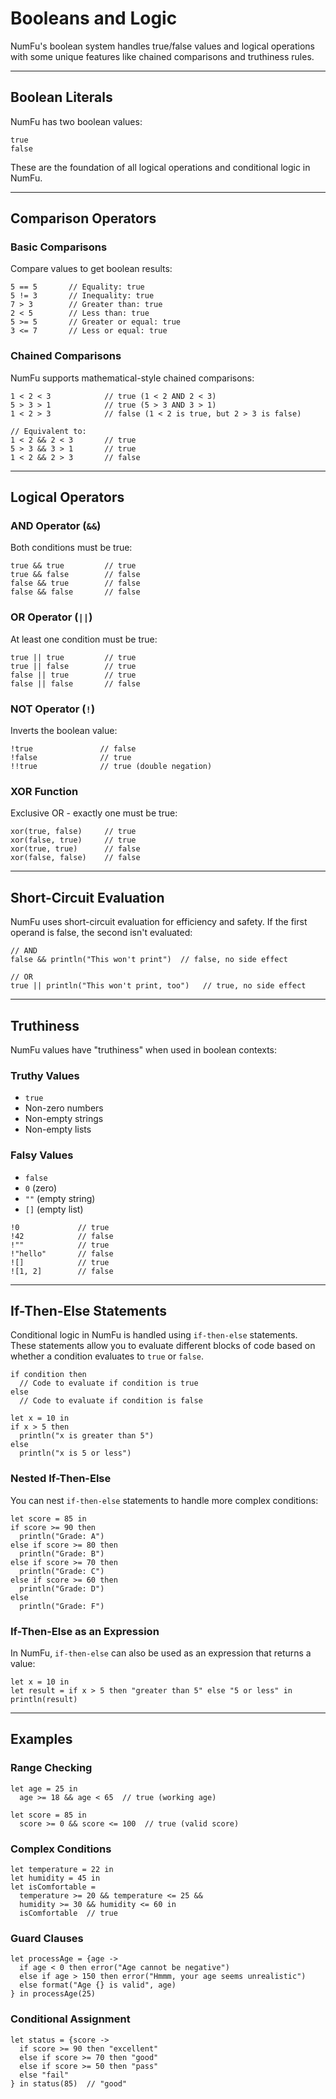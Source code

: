 # Booleans and Logic

NumFu's boolean system handles true/false values and logical operations with some unique features like chained comparisons and truthiness rules.

-----
## Boolean Literals

NumFu has two boolean values:

```numfu
true
false
```

These are the foundation of all logical operations and conditional logic in NumFu.

-----
## Comparison Operators

### Basic Comparisons

Compare values to get boolean results:

```numfu
5 == 5       // Equality: true
5 != 3       // Inequality: true
7 > 3        // Greater than: true
2 < 5        // Less than: true
5 >= 5       // Greater or equal: true
3 <= 7       // Less or equal: true
```

### Chained Comparisons

NumFu supports mathematical-style chained comparisons:

```numfu
1 < 2 < 3            // true (1 < 2 AND 2 < 3)
5 > 3 > 1            // true (5 > 3 AND 3 > 1)
1 < 2 > 3            // false (1 < 2 is true, but 2 > 3 is false)

// Equivalent to:
1 < 2 && 2 < 3       // true
5 > 3 && 3 > 1       // true
1 < 2 && 2 > 3       // false
```

-----
## Logical Operators

### AND Operator (`&&`)

Both conditions must be true:

```numfu
true && true         // true
true && false        // false
false && true        // false
false && false       // false
```

### OR Operator (`||`)

At least one condition must be true:

```numfu
true || true         // true
true || false        // true
false || true        // true
false || false       // false
```

### NOT Operator (`!`)

Inverts the boolean value:

```numfu
!true               // false
!false              // true
!!true              // true (double negation)
```

### XOR Function

Exclusive OR - exactly one must be true:

```numfu
xor(true, false)     // true
xor(false, true)     // true
xor(true, true)      // false
xor(false, false)    // false
```

-----
## Short-Circuit Evaluation

NumFu uses short-circuit evaluation for efficiency and safety. If the first operand is false, the second isn't evaluated:

```numfu
// AND
false && println("This won't print")  // false, no side effect
```
```numfu
// OR
true || println("This won't print, too")   // true, no side effect
```

-----
## Truthiness

NumFu values have "truthiness" when used in boolean contexts:

### Truthy Values
- `true`
- Non-zero numbers
- Non-empty strings
- Non-empty lists

### Falsy Values
- `false`
- `0` (zero)
- `""` (empty string)
- `[]` (empty list)

```numfu
!0             // true
!42            // false
!""            // true
!"hello"       // false
![]            // true
![1, 2]        // false
```


-----
## If-Then-Else Statements

Conditional logic in NumFu is handled using `if-then-else` statements. These statements allow you to evaluate different blocks of code based on whether a condition evaluates to `true` or `false`.

```numfu
if condition then
  // Code to evaluate if condition is true
else
  // Code to evaluate if condition is false
```

```numfu
let x = 10 in
if x > 5 then
  println("x is greater than 5")
else
  println("x is 5 or less")
```

### Nested If-Then-Else

You can nest `if-then-else` statements to handle more complex conditions:

```numfu
let score = 85 in
if score >= 90 then
  println("Grade: A")
else if score >= 80 then
  println("Grade: B")
else if score >= 70 then
  println("Grade: C")
else if score >= 60 then
  println("Grade: D")
else
  println("Grade: F")
```

### If-Then-Else as an Expression

In NumFu, `if-then-else` can also be used as an expression that returns a value:

```numfu
let x = 10 in
let result = if x > 5 then "greater than 5" else "5 or less" in
println(result)
```


-----
## Examples

### Range Checking

```numfu
let age = 25 in
  age >= 18 && age < 65  // true (working age)

let score = 85 in
  score >= 0 && score <= 100  // true (valid score)
```

### Complex Conditions

```numfu
let temperature = 22 in
let humidity = 45 in
let isComfortable =
  temperature >= 20 && temperature <= 25 &&
  humidity >= 30 && humidity <= 60 in
  isComfortable  // true
```

### Guard Clauses

```numfu
let processAge = {age ->
  if age < 0 then error("Age cannot be negative")
  else if age > 150 then error("Hmmm, your age seems unrealistic")
  else format("Age {} is valid", age)
} in processAge(25)
```

### Conditional Assignment

```numfu
let status = {score ->
  if score >= 90 then "excellent"
  else if score >= 70 then "good"
  else if score >= 50 then "pass"
  else "fail"
} in status(85)  // "good"
```
